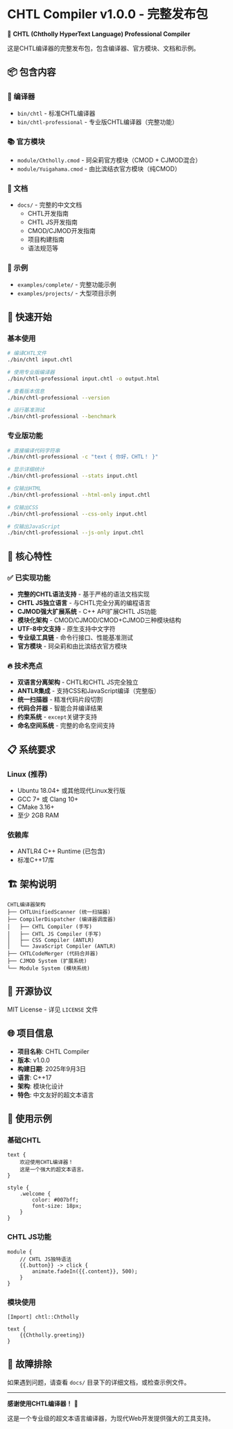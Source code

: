 # CHTL Compiler v1.0.0 - 完整发布包

🌸 **CHTL (Chtholly HyperText Language) Professional Compiler**

这是CHTL编译器的完整发布包，包含编译器、官方模块、文档和示例。

## 📦 包含内容

### 🔧 编译器
- `bin/chtl` - 标准CHTL编译器
- `bin/chtl-professional` - 专业版CHTL编译器（完整功能）

### 📚 官方模块
- `module/Chtholly.cmod` - 珂朵莉官方模块（CMOD + CJMOD混合）
- `module/Yuigahama.cmod` - 由比滨结衣官方模块（纯CMOD）

### 📖 文档
- `docs/` - 完整的中文文档
  - CHTL开发指南
  - CHTL JS开发指南
  - CMOD/CJMOD开发指南
  - 项目构建指南
  - 语法规范等

### 🎯 示例
- `examples/complete/` - 完整功能示例
- `examples/projects/` - 大型项目示例

## 🚀 快速开始

### 基本使用
```bash
# 编译CHTL文件
./bin/chtl input.chtl

# 使用专业版编译器
./bin/chtl-professional input.chtl -o output.html

# 查看版本信息
./bin/chtl-professional --version

# 运行基准测试
./bin/chtl-professional --benchmark
```

### 专业版功能
```bash
# 直接编译代码字符串
./bin/chtl-professional -c "text { 你好，CHTL！ }"

# 显示详细统计
./bin/chtl-professional --stats input.chtl

# 仅输出HTML
./bin/chtl-professional --html-only input.chtl

# 仅输出CSS
./bin/chtl-professional --css-only input.chtl

# 仅输出JavaScript
./bin/chtl-professional --js-only input.chtl
```

## 🌟 核心特性

### ✅ 已实现功能
- **完整的CHTL语法支持** - 基于严格的语法文档实现
- **CHTL JS独立语言** - 与CHTL完全分离的编程语言
- **CJMOD强大扩展系统** - C++ API扩展CHTL JS功能
- **模块化架构** - CMOD/CJMOD/CMOD+CJMOD三种模块结构
- **UTF-8中文支持** - 原生支持中文字符
- **专业级工具链** - 命令行接口、性能基准测试
- **官方模块** - 珂朵莉和由比滨结衣官方模块

### 🔥 技术亮点
- **双语言分离架构** - CHTL和CHTL JS完全独立
- **ANTLR集成** - 支持CSS和JavaScript编译（完整版）
- **统一扫描器** - 精准代码片段切割
- **代码合并器** - 智能合并编译结果
- **约束系统** - `except`关键字支持
- **命名空间系统** - 完整的命名空间支持

## 📋 系统要求

### Linux (推荐)
- Ubuntu 18.04+ 或其他现代Linux发行版
- GCC 7+ 或 Clang 10+
- CMake 3.16+
- 至少 2GB RAM

### 依赖库
- ANTLR4 C++ Runtime (已包含)
- 标准C++17库

## 🏗️ 架构说明

```
CHTL编译器架构
├── CHTLUnifiedScanner (统一扫描器)
├── CompilerDispatcher (编译器调度器)
│   ├── CHTL Compiler (手写)
│   ├── CHTL JS Compiler (手写)
│   ├── CSS Compiler (ANTLR)
│   └── JavaScript Compiler (ANTLR)
├── CHTLCodeMerger (代码合并器)
├── CJMOD System (扩展系统)
└── Module System (模块系统)
```

## 📄 开源协议

MIT License - 详见 `LICENSE` 文件

## 🌐 项目信息

- **项目名称**: CHTL Compiler
- **版本**: v1.0.0
- **构建日期**: 2025年9月3日
- **语言**: C++17
- **架构**: 模块化设计
- **特色**: 中文友好的超文本语言

## 🎉 使用示例

### 基础CHTL
```chtl
text {
    欢迎使用CHTL编译器！
    这是一个强大的超文本语言。
}

style {
    .welcome {
        color: #007bff;
        font-size: 18px;
    }
}
```

### CHTL JS功能
```cjjs
module {
    // CHTL JS独特语法
    {{.button}} -> click {
        animate.fadeIn({{.content}}, 500);
    }
}
```

### 模块使用
```chtl
[Import] chtl::Chtholly

text {
    {{Chtholly.greeting}}
}
```

## 🔧 故障排除

如果遇到问题，请查看 `docs/` 目录下的详细文档，或检查示例文件。

---

**感谢使用CHTL编译器！** 🌸

这是一个专业级的超文本语言编译器，为现代Web开发提供强大的工具支持。
